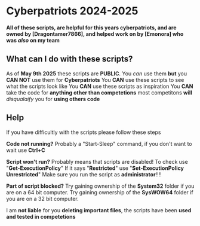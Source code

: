 # Cyberpatriots 2024-2025

**All of these scripts, are helpful for this years cyberpatriots, and are owned by [Dragontamer7866], and helped work on by [Emonora] who was *also* on my team**

## What can I do with these scripts?

As of **May 9th 2025** these scripts are **PUBLIC**. You *can* use them **but** you **CAN NOT** use them for **Cyberpatriots**
You **CAN** use these scripts to see what the scripts look like
You **CAN** use these scripts as inspiration
You **CAN** take the code for **anything other than competetions** most competitons **will** *disqualaify* you for **using others code**

## Help

If you have difficultly with the scripts please follow these steps

**Code not running?**
Probably a "Start-Sleep" command, if you don't want to wait use **Ctrl+C**

**Script won't run?**
Probably means that scripts are disabled! To check use "**Get-ExecutionPolicy**"
If it says "**Restricted**" use  "**Set-ExecutionPolicy Unrestricted**"
Make sure you run the script as **administrator**!!!!

**Part of script blocked?**
Try gaining ownership of the **System32** folder if you are on a 64 bit computer.
Try gaining ownership of the **SysWOW64** folder if you are on a 32 bit computer.

I am **not liable** for you **deleting important files**, the scripts have been **used and tested in competetions**
